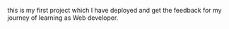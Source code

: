 this is my first project which I have deployed and get the feedback for my journey of learning as Web developer.
